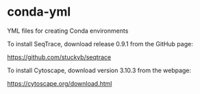 # conda-yml
YML files for creating Conda environments

To install SeqTrace, download release 0.9.1 from the GitHub page:

https://github.com/stuckyb/seqtrace

To install Cytoscape, download version 3.10.3 from the webpage:

https://cytoscape.org/download.html